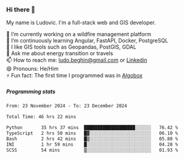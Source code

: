 ### Hi there 👋

My name is Ludovic. I'm a full-stack web and GIS developer.

 🔭 I’m currently working on a wildfire management platform<br/>
 🌱 I’m continuously learning Angular, FastAPI, Docker, PostgreSQL<br/>
 👯 I like GIS tools such as Geopandas, PostGIS, GDAL<br/>
 💬 Ask me about energy transition or travels<br/>
 📫 How to reach me: ludo.beghin@gmail.com or [Linkedin](https://www.linkedin.com/in/ludovic-beghin/)<br/>
 😄 Pronouns: He/Him<br/>
 ⚡ Fun fact: The first time I programmed was in [Algobox](https://fr.wikipedia.org/wiki/Algobox)<br/>

##### Programming stats
<!--START_SECTION:waka-->

```txt
From: 23 November 2024 - To: 23 December 2024

Total Time: 46 hrs 22 mins

Python       35 hrs 37 mins  ███████████████████░░░░░░   76.42 %
TypeScript   2 hrs 50 mins   █▓░░░░░░░░░░░░░░░░░░░░░░░   06.10 %
Bash         2 hrs 42 mins   █▒░░░░░░░░░░░░░░░░░░░░░░░   05.80 %
INI          1 hr 59 mins    █░░░░░░░░░░░░░░░░░░░░░░░░   04.28 %
SCSS         54 mins         ▒░░░░░░░░░░░░░░░░░░░░░░░░   01.93 %
```

<!--END_SECTION:waka-->
